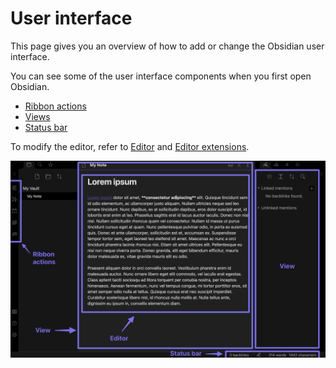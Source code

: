 # User interface

This page gives you an overview of how to add or change the Obsidian user interface.

You can see some of the user interface components when you first open Obsidian.

- [Ribbon actions](ribbon-actions.md)
- [Views](views.md)
- [Status bar](status-bar.md)

To modify the editor, refer to [Editor](editor/index.md) and [Editor extensions](editor/extensions/index.md).

![User interface](user-interface.png)
